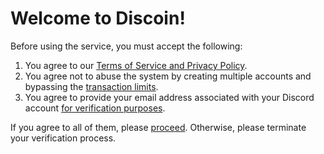 # Welcome to Discoin!
Before using the service, you must accept the following:

 1. You agree to our [Terms of Service and Privacy Policy](https://github.com/austinhuang0131/Discoin/wiki/ToS-&-Privacy).
 2. You agree not to abuse the system by creating multiple accounts and bypassing the [transaction limits](https://github.com/austinhuang0131/Discoin/wiki/Users#why-are-there-transaction-limits).
 3. You agree to provide your email address associated with your Discord account [for verification purposes](https://github.com/austinhuang0131/Discoin/wiki/Users#why-do-i-need-to-give-out-my-email).
 
If you agree to all of them, please [proceed](https://discordapp.com/oauth2/authorize?client_id=209891886058438656&scope=identify+email&response_type=code&redirect_uri=http://discoin-austinhuang.rhcloud.com/verify). Otherwise, please terminate your verification process.
